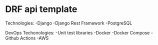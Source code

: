 # DRF api template
Technologies:
-Django
-Django Rest Framework
-PostgreSQL


DevOps Techonologies:
-Unit test libraries
-Docker
-Docker Compose
-Github Actions
-AWS
